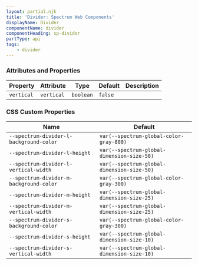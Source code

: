 ```yaml
---
layout: partial.njk
title: 'Divider: Spectrum Web Components'
displayName: Divider
componentName: divider
componentHeading: sp-divider
partType: api
tags:
    - divider
---
```


### Attributes and Properties

<div class="table-container">
<table class="spectrum-Table">
<thead class="spectrum-Table-head">
<tr>

<th class="spectrum-Table-headCell">
Property
</th>

<th class="spectrum-Table-headCell">
Attribute
</th>

<th class="spectrum-Table-headCell">
Type
</th>

<th class="spectrum-Table-headCell">
Default
</th>

<th class="spectrum-Table-headCell">
Description
</th>

</tr>
</thead>
<tbody class="spectrum-Table-body">

<tr class="spectrum-Table-row">

<td class="spectrum-Table-cell">
<code>vertical</code>
</td>

<td class="spectrum-Table-cell">
<code>vertical</code>
</td>

<td class="spectrum-Table-cell">
<code>boolean</code>
</td>

<td class="spectrum-Table-cell">
<code>false</code>
</td>

<td class="spectrum-Table-cell">

</td>

</tr>

</tbody>
</table>
</div>
    



### CSS Custom Properties

<div class="table-container">
<table class="spectrum-Table">
<thead class="spectrum-Table-head">
<tr>

<th class="spectrum-Table-headCell">
Name
</th>

<th class="spectrum-Table-headCell">
Default
</th>

</tr>
</thead>
<tbody class="spectrum-Table-body">

<tr class="spectrum-Table-row">

<td class="spectrum-Table-cell">
<code>--spectrum-divider-l-background-color</code>
</td>

<td class="spectrum-Table-cell">
<code>var(--spectrum-global-color-gray-800)</code>
</td>

</tr>

<tr class="spectrum-Table-row">

<td class="spectrum-Table-cell">
<code>--spectrum-divider-l-height</code>
</td>

<td class="spectrum-Table-cell">
<code>var(--spectrum-global-dimension-size-50)</code>
</td>

</tr>

<tr class="spectrum-Table-row">

<td class="spectrum-Table-cell">
<code>--spectrum-divider-l-vertical-width</code>
</td>

<td class="spectrum-Table-cell">
<code>var(--spectrum-global-dimension-size-50)</code>
</td>

</tr>

<tr class="spectrum-Table-row">

<td class="spectrum-Table-cell">
<code>--spectrum-divider-m-background-color</code>
</td>

<td class="spectrum-Table-cell">
<code>var(--spectrum-global-color-gray-300)</code>
</td>

</tr>

<tr class="spectrum-Table-row">

<td class="spectrum-Table-cell">
<code>--spectrum-divider-m-height</code>
</td>

<td class="spectrum-Table-cell">
<code>var(--spectrum-global-dimension-size-25)</code>
</td>

</tr>

<tr class="spectrum-Table-row">

<td class="spectrum-Table-cell">
<code>--spectrum-divider-m-vertical-width</code>
</td>

<td class="spectrum-Table-cell">
<code>var(--spectrum-global-dimension-size-25)</code>
</td>

</tr>

<tr class="spectrum-Table-row">

<td class="spectrum-Table-cell">
<code>--spectrum-divider-s-background-color</code>
</td>

<td class="spectrum-Table-cell">
<code>var(--spectrum-global-color-gray-300)</code>
</td>

</tr>

<tr class="spectrum-Table-row">

<td class="spectrum-Table-cell">
<code>--spectrum-divider-s-height</code>
</td>

<td class="spectrum-Table-cell">
<code>var(--spectrum-global-dimension-size-10)</code>
</td>

</tr>

<tr class="spectrum-Table-row">

<td class="spectrum-Table-cell">
<code>--spectrum-divider-s-vertical-width</code>
</td>

<td class="spectrum-Table-cell">
<code>var(--spectrum-global-dimension-size-10)</code>
</td>

</tr>

</tbody>
</table>
</div>
    